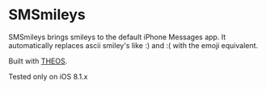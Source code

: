 SMSmileys
=========

SMSmileys brings smileys to the default iPhone Messages app. It automatically replaces ascii smiley's like :) and :( with the emoji equivalent. 

Built with [THEOS](http://iphonedevwiki.net/index.php/Theos).

Tested only on iOS 8.1.x



